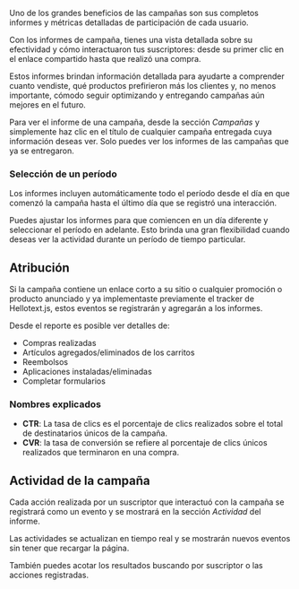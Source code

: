Uno de los grandes beneficios de las campañas son sus completos informes y métricas detalladas de participación de cada usuario.

Con los informes de campaña, tienes una vista detallada sobre su efectividad y cómo interactuaron tus suscriptores: desde su primer clic en el enlace compartido hasta que realizó una compra.

Estos informes brindan información detallada para ayudarte a comprender cuanto vendiste, qué productos prefirieron más los clientes y, no menos importante, cómodo seguir optimizando y entregando campañas aún mejores en el futuro.

Para ver el informe de una campaña, desde la sección *Campañas* y simplemente haz clic en el título de cualquier campaña entregada cuya información deseas ver. Solo puedes ver los informes de las campañas que ya se entregaron.

### Selección de un período

Los informes incluyen automáticamente todo el período desde el día en que comenzó la campaña hasta el último día que se registró una interacción.

Puedes ajustar los informes para que comiencen en un día diferente y seleccionar el período en adelante. Esto brinda una gran flexibilidad cuando deseas ver la actividad durante un período de tiempo particular.

## Atribución

Si la campaña contiene un enlace corto a su sitio o cualquier promoción o producto anunciado y ya implementaste previamente el tracker de Hellotext.js, estos eventos se registrarán y agregarán a los informes.

Desde el reporte es posible ver detalles de:

* Compras realizadas
* Artículos agregados/eliminados de los carritos
* Reembolsos
* Aplicaciones instaladas/eliminadas
* Completar formularios

### Nombres explicados

* **CTR**: La tasa de clics es el porcentaje de clics realizados sobre el total de destinatarios únicos de la campaña.
* **CVR**: la tasa de conversión se refiere al porcentaje de clics únicos realizados que terminaron en una compra.

## Actividad de la campaña

Cada acción realizada por un suscriptor que interactuó con la campaña se registrará como un evento y se mostrará en la sección *Actividad* del informe.

Las actividades se actualizan en tiempo real y se mostrarán nuevos eventos sin tener que recargar la página.

También puedes acotar los resultados buscando por suscriptor o las acciones registradas.